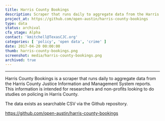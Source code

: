 ```yaml
---
title: Harris County Bookings
description: Scraper that runs daily to aggregate data from the Harris County Justice Information and Management System reports
project_at: https://github.com/open-austin/harris-county-bookings
type: data
status: archival
cfa_stage: Alpha
contact: 'kmitchell@TexasCJC.org'
categories: [ 'policy', 'open data', 'crime' ]
date: 2017-04-20 00:00:00
thumb: harris-county-bookings.png
screenshot: media/harris-county-bookings.png
archived: true
---
```


*****************

Harris County Bookings is a scraper that runs daily to aggregate data from the Harris County Justice Information and Management System reports. This information is intended for researchers and non-profits looking to do studies on policing in Harris County.

The data exists as searchable CSV via the Github repository.

https://github.com/open-austin/harris-county-bookings
